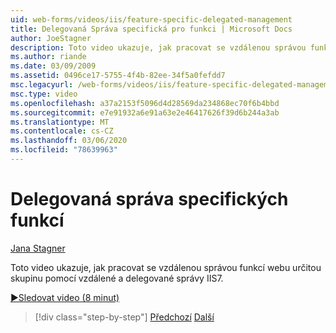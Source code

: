 ```yaml
---
uid: web-forms/videos/iis/feature-specific-delegated-management
title: Delegovaná Správa specifická pro funkci | Microsoft Docs
author: JoeStagner
description: Toto video ukazuje, jak pracovat se vzdálenou správou funkcí webu určitou skupinu pomocí vzdálené a delegované správy IIS7.
ms.author: riande
ms.date: 03/09/2009
ms.assetid: 0496ce17-5755-4f4b-82ee-34f5a0fefdd7
msc.legacyurl: /web-forms/videos/iis/feature-specific-delegated-management
msc.type: video
ms.openlocfilehash: a37a2153f5096d4d28569da234868ec70f6b4bbd
ms.sourcegitcommit: e7e91932a6e91a63e2e46417626f39d6b244a3ab
ms.translationtype: MT
ms.contentlocale: cs-CZ
ms.lasthandoff: 03/06/2020
ms.locfileid: "78639963"
---
```

# <a name="feature-specific-delegated-management"></a>Delegovaná správa specifických funkcí

[Jana Stagner](https://github.com/JoeStagner)

Toto video ukazuje, jak pracovat se vzdálenou správou funkcí webu určitou skupinu pomocí vzdálené a delegované správy IIS7.

[&#9654;Sledovat video (8 minut)](https://channel9.msdn.com/Blogs/ASP-NET-Site-Videos/feature-specific-delegated-management)

> [!div class="step-by-step"]
> [Předchozí](working-with-iis7-deligated-admin.md)
> [Další](troubleshooting-production-aspnet-apps.md)
